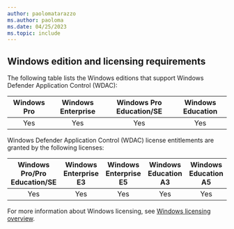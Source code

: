 ```yaml
---
author: paolomatarazzo
ms.author: paoloma
ms.date: 04/25/2023
ms.topic: include
---
```


## Windows edition and licensing requirements

The following table lists the Windows editions that support Windows Defender Application Control (WDAC):

|Windows Pro|Windows Enterprise|Windows Pro Education/SE|Windows Education|
|:---:|:---:|:---:|:---:|
|Yes|Yes|Yes|Yes|

Windows Defender Application Control (WDAC) license entitlements are granted by the following licenses:

|Windows Pro/Pro Education/SE|Windows Enterprise E3|Windows Enterprise E5|Windows Education A3|Windows Education A5|
|:---:|:---:|:---:|:---:|:---:|
|Yes|Yes|Yes|Yes|Yes|

For more information about Windows licensing, see [Windows licensing overview](/windows/whats-new/windows-licensing).
